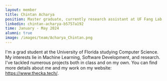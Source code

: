 ```yaml
---
layout: member
title: Chintan Acharya
position: Master graduate, currently research assistant at UF Fang Lab
linkedin: chintan-acharya-b5757a192
time: January - May 2024
alumni: true
image: /images/team/Acharya_Chintan.png
---
```


I'm a grad student at the University of Florida studying Computer Science. My interests lie in Machine Learning, Software Development, and research. I've tackled numerous projects both in class and on my own. You can find more details about me and my work on my website: https://www.thecka.tech/.

